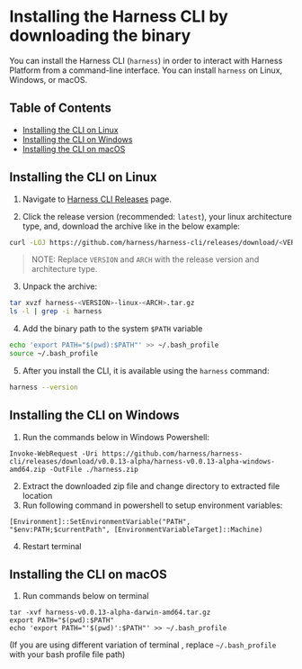 # Installing the Harness CLI by downloading the binary

You can install the Harness CLI (`harness`) in order to interact with Harness Platform from a command-line interface. You can install `harness` on Linux, Windows, or macOS.

## Table of Contents

   * [Installing the CLI on Linux](#installing-the-cli-on-linux)
   * [Installing the CLI on Windows](#installing-the-cli-on-windows)
   * [Installing the CLI on macOS](#installing-the-cli-on-macos)

## Installing the CLI on Linux

1. Navigate to [Harness CLI Releases](https://github.com/harness/harness-cli/tags) page.

2. Click the release version (recommended: `latest`), your linux architecture type, and, download the archive like in the below example:
```bash
curl -LOJ https://github.com/harness/harness-cli/releases/download/<VERSION>/harness-<VERSION>-linux-<ARCH>.tar.gz
```
> NOTE: Replace `VERSION` and `ARCH` with the release version and architecture type.

3. Unpack the archive:
```bash
tar xvzf harness-<VERSION>-linux-<ARCH>.tar.gz
ls -l | grep -i harness
```

4. Add the binary path to the system `$PATH` variable
```bash
echo 'export PATH="$(pwd):$PATH"' >> ~/.bash_profile
source ~/.bash_profile
```

5. After you install the CLI, it is available using the `harness` command:
```bash
harness --version
```

## Installing the CLI on Windows
1. Run the commands below in Windows Powershell:
```
Invoke-WebRequest -Uri https://github.com/harness/harness-cli/releases/download/v0.0.13-alpha/harness-v0.0.13-alpha-windows-amd64.zip -OutFile ./harness.zip
```
2. Extract the downloaded zip file and change directory to extracted file location
3. Run following command in powershell to setup environment variables:
```$currentPath = Get-Location 
[Environment]::SetEnvironmentVariable("PATH", "$env:PATH;$currentPath", [EnvironmentVariableTarget]::Machine)
```
 4. Restart terminal

## Installing the CLI on macOS
1. Run commands below on terminal
```curl -LO https://github.com/harness/harness-cli/releases/download/v0.0.13-alpha/harness-v0.0.13-alpha-darwin-amd64.tar.gz 
tar -xvf harness-v0.0.13-alpha-darwin-amd64.tar.gz 
export PATH="$(pwd):$PATH" 
echo 'export PATH="'$(pwd)':$PATH"' >> ~/.bash_profile   
```
(If you are using different variation of terminal , replace `~/.bash_profile` with your bash profile file path)
